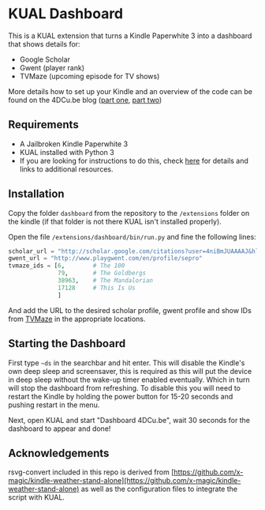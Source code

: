 # KUAL Dashboard

This is a KUAL extension that turns a Kindle Paperwhite 3 into a dashboard that shows details for:

  * Google Scholar
  * Gwent (player rank)
  * TVMaze (upcoming episode for TV shows)

More details how to set up your Kindle and an overview of the code can be found on the 4DCu.be blog ([part one](http://blog.4dcu.be/diy/2020/09/27/PythonKindleDashboard_1.html), 
[part two]())

## Requirements

  * A Jailbroken Kindle Paperwhite 3
  * KUAL installed with Python 3
  * If you are looking for instructions to do this, check [here](http://blog.4dcu.be/diy/2020/09/27/PythonKindleDashboard_1.html) for details and links to additional resources.
  
## Installation

Copy the folder `dashboard` from the repository to the `/extensions` folder on the kindle (if that folder is not there
KUAL isn't installed properly).

Open the file `/extensions/dashboard/bin/run.py` and fine the following lines:

```python
scholar_url = "http://scholar.google.com/citations?user=4niBmJUAAAAJ&hl=en"
gwent_url = "http://www.playgwent.com/en/profile/sepro"
tvmaze_ids = [6,        # The 100
              79,       # The Goldbergs
              38963,    # The Mandalorian
              17128     # This Is Us
              ]
```

And add the URL to the desired scholar profile, gwent profile and show IDs from [TVMaze](https://www.tvmaze.com/) in the appropriate locations.

## Starting the Dashboard

First type `~ds` in the searchbar and hit enter. This will disable the Kindle's own deep sleep and screensaver, this is
required as this will put the device in deep sleep without the wake-up timer enabled eventually. Which in turn will 
stop the dashboard from refreshing. To disable this you will need to restart the Kindle by holding the power button for
15-20 seconds and pushing restart in the menu.

Next, open KUAL and start "Dashboard 4DCu.be", wait 30 seconds for the dashboard to appear and done!

## Acknowledgements

rsvg-convert included in this repo is derived from [https://github.com/x-magic/kindle-weather-stand-alone](https://github.com/x-magic/kindle-weather-stand-alone) as well
as the configuration files to integrate the script with KUAL.